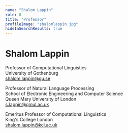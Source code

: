 ```yaml
---
name: "Shalom Lappin"
role: 0 
title: "Professor"
profileImage: "shalomlappin.jpg"
hideInSearchResults: true
---
```


# Shalom Lappin

Professor of Computational Linguistics\
University of Gothenburg\
<shalom.lappin@gu.se>

Professor of Natural Language Processing\
School of Electronic Engineering and Computer Science\
Queen Mary University of London\
<s.lappin@qmul.ac.uk>

Emeritus Professor of Computational Linguistics\
King's College London\
<shalom.lappin@kcl.ac.uk>




